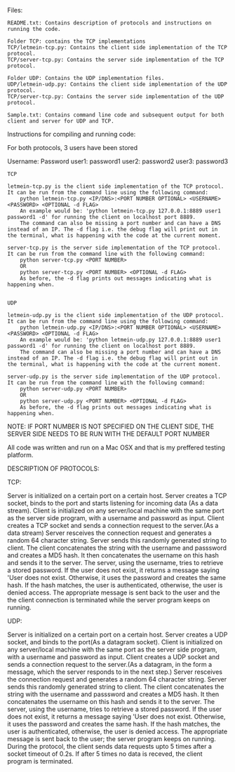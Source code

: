 Files:

	README.txt: Contains description of protocols and instructions on running the code.

	Folder TCP: contains the TCP implementations
	TCP/letmein-tcp.py: Contains the client side implementation of the TCP protocol.
	TCP/server-tcp.py: Contains the server side implementation of the TCP protocol.

	Folder UDP: Contains the UDP implementation files.
	UDP/letmein-udp.py: Contains the client side implementation of the UDP protocol.
	TCP/server-tcp.py: Contains the server side implementation of the UDP protocol.

	Sample.txt: Contains command line code and subsequent output for both client and server for UDP and TCP.

Instructions for compiling and running code:

For both protocols, 3 users have been stored

Username: Password
user1: password1
user2: password2
user3: password3



	TCP

	letmein-tcp.py is the client side implementation of the TCP protocol. It can be run from the command line using the following command:
		python letmein-tcp.py <IP/DNS>:<PORT NUMBER OPTIONAL> <USERNAME> <PASSWORD> <OPTIONAL -d FLAG>
		An example would be: 'python letmein-tcp.py 127.0.0.1:8889 user1 password1 -d' for running the client on localhost port 8889.
		The command can also be missing a port number and can have a DNS instead of an IP. The -d flag i.e. the debug flag will print out in the terminal, what is happening with the code at the current moment.

	server-tcp.py is the server side implementation of the TCP protocol. It can be run from the command line with the following command:
		python server-tcp.py <PORT NUMBER>
		OR
		python server-tcp.py <PORT NUMBER> <OPTIONAL -d FLAG>
		As before, the -d flag prints out messages indicating what is happening when.


	UDP

	letmein-udp.py is the client side implementation of the UDP protocol. It can be run from the command line using the following command:
		python letmein-udp.py <IP/DNS>:<PORT NUMBER OPTIONAL> <USERNAME> <PASSWORD> <OPTIONAL -d FLAG>
		An example would be: 'python letmein-udp.py 127.0.0.1:8889 user1 password1 -d' for running the client on localhost port 8889.
		The command can also be missing a port number and can have a DNS instead of an IP. The -d flag i.e. the debug flag will print out in the terminal, what is happening with the code at the current moment.

	server-udp.py is the server side implementation of the UDP protocol. It can be run from the command line with the following command:
		python server-udp.py <PORT NUMBER>
		OR
		python server-udp.py <PORT NUMBER> <OPTIONAL -d FLAG>
		As before, the -d flag prints out messages indicating what is happening when.


NOTE: IF PORT NUMBER IS NOT SPECIFIED ON THE CLIENT SIDE, THE SERVER SIDE NEEDS TO BE RUN WITH THE DEFAULT PORT NUMBER 

All code was written and run on a Mac OSX and that is my preffered testing platform.

DESCRIPTION OF PROTOCOLS:

TCP:

Server is initialized on a certain port on a certain host.
Server creates a TCP socket, binds to the port and starts listening for incoming data (As a data stream).
Client is initialized on any server/local machine with the same port as the server side program, with a username and password as input.
Client creates a TCP socket and sends a connection request to the server.(As a data stream)
Server resceives the connection request and generates a random 64 character string.
Server sends this randomly generated string to client.
The client concatenates the string with the username and passsword and creates a MD5 hash.
It then concatenates the username on this hash and sends it to the server.
The server, using the username, tries to retrieve a stored password.
If the user does not exist, it returns a message saying 'User does not exist.
Otherwise, it uses the password and creates the same hash.
If the hash matches, the user is authenticated, otherwise, the user is denied access.
The appropriate message is sent back to the user and the the client connection is terminated while the server program keeps on running.


UDP:

Server is initialized on a certain port on a certain host.
Server creates a UDP socket, and binds to the port(As a datagram socket).
Client is initialized on any server/local machine with the same port as the server side program, with a username and password as input.
Client creates a UDP socket and sends a connection request to the server.(As a datagram, in the form a message, which the server responds to in the next step.)
Server resceives the connection request and generates a random 64 character string.
Server sends this randomly generated string to client.
The client concatenates the string with the username and passsword and creates a MD5 hash.
It then concatenates the username on this hash and sends it to the server.
The server, using the username, tries to retrieve a stored password.
If the user does not exist, it returns a message saying 'User does not exist.
Otherwise, it uses the password and creates the same hash.
If the hash matches, the user is authenticated, otherwise, the user is denied access.
The appropriate message is sent back to the user; the server program keeps on running.
During the protocol, the client sends data requests upto 5 times after a socket timeout of 0.2s. If after 5 times no data is receved, the client program is terminated.
